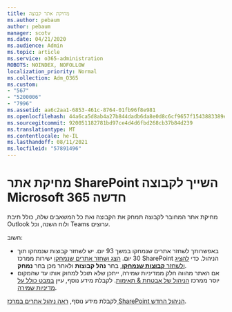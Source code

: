 ```yaml
---
title: מחיקת אתר קבוצה
ms.author: pebaum
author: pebaum
manager: scotv
ms.date: 04/21/2020
ms.audience: Admin
ms.topic: article
ms.service: o365-administration
ROBOTS: NOINDEX, NOFOLLOW
localization_priority: Normal
ms.collection: Adm_O365
ms.custom:
- "567"
- "5200006"
- "7996"
ms.assetid: aa6c2aa1-6853-461c-8764-01fb96f8e981
ms.openlocfilehash: 44a6ca5d8ab4a27b844dadb6da8e0d8c6cf9657f1543883389eee6e7d743a930
ms.sourcegitcommit: 920051182781bd97ce4d4d6fbd268cb37b84d239
ms.translationtype: MT
ms.contentlocale: he-IL
ms.lasthandoff: 08/11/2021
ms.locfileid: "57891496"
---
```

# <a name="delete-a-sharepoint-site-that-belongs-to-a-microsoft-365-group"></a>מחיקת אתר SharePoint השייך לקבוצה Microsoft 365 חדשה

מחיקת אתר המחובר לקבוצה תמחק את הקבוצה ואת כל המשאבים שלה, כולל תיבת Outlook ולוח השנה, וכל Teams ערוצים.
  
חשוב:

- באפשרותך לשחזר אתרים שנמחקו במשך 93 יום. יש לשחזר קבוצות שנמחקו תוך 30 יום. [הצג ושחזר אתרים שנמחקו](https://admin.microsoft.com/sharepoint?page=recyclebin&modern=true) ישירות ממרכז SharePoint הניהול. כדי [להציג ולשחזר **קבוצות שנמחקו**](https://admin.microsoft.com/Adminportal/Home?source=applauncher#/deletedgroups), בחר **נהל קבוצות** ולאחר מכן בחר **נמחק**.
- אם האתר מהווה חלק ממדיניות שמירה, ייתכן שלא תוכל למחוק אותו עד שהמקום יוסר ממרכז [הניהול של אבטחת & תאימות](https://protection.office.com/?rfr=AdminCenter#/retention). לקבלת מידע נוסף, עיין [במבט כולל על מדיניות שמירה](https://docs.microsoft.com/microsoft-365/compliance/retention-policies).
  
לקבלת מידע נוסף, [ראה ניהול אתרים במרכז SharePoint הניהול החדש](https://docs.microsoft.com/sharepoint/manage-sites-in-new-admin-center).
